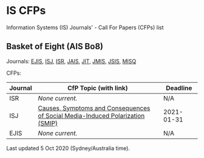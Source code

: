 # IS CFPs
Information Systems (IS) Journals' - Call For Papers (CFPs) list

## Basket of Eight (AIS Bo8)

Journals: [EJIS](https://www.tandfonline.com/toc/tjis20/current), [ISJ](https://onlinelibrary.wiley.com/journal/13652575), [ISR](https://pubsonline.informs.org/journal/isre), [JAIS](https://aisel.aisnet.org/jais/), [JIT](https://journals.sagepub.com/home/jina), [JMIS](https://www.jmis-web.org/issues), [JSIS](https://www.journals.elsevier.com/the-journal-of-strategic-information-systems), [MISQ](https://www.misq.org/)

CFPs:

| Journal | CfP Topic (with link) | Deadline |
| - | - | - |
| ISR | _None current._ | N/A |
| ISJ | [Causes, Symptoms and Consequences of Social Media-Induced Polarization (SMIP)](https://onlinelibrary.wiley.com/pb-assets/assets/13652575/ISJ_SMIP_CFP%20(002).pdf) | 2021-01-31
| EJIS | _None current._ | N/A |

Last updated 5 Oct 2020 (Sydney/Australia time).
